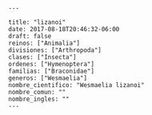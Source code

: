 
      ---

      title: "lizanoi"
      date: 2017-08-18T20:46:32-06:00
      draft: false
      reinos: ["Animalia"]
      divisiones: ["Arthropoda"]
      clases: ["Insecta"]
      ordenes: ["Hymenoptera"]
      familias: ["Braconidae"]
      generos: ["Wesmaelia"]
      nombre_cientifico: "Wesmaelia lizanoi"
      nombre_comun: ""
      nombre_ingles: ""
      ---

      
